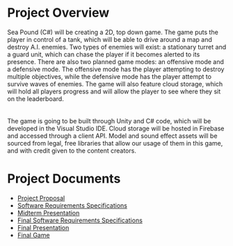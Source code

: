# Project Overview
Sea Pound (C#) will be creating a 2D, top down game. The game puts the player in control of a tank, which 
will be able to drive around a map and destroy A.I. enemies. Two types of enemies will exist: a stationary 
turret and a guard unit, which can chase the player if it becomes alerted to its presence. There are also 
two planned game modes: an offensive mode and a defensive mode. The offensive mode has the player attempting 
to destroy multiple objectives, while the defensive mode has the player attempt to survive waves of enemies. 
The game will also feature cloud storage, which will hold all players progress and will allow the player to 
see where they sit on the leaderboard.
<br/>
<br/>
<br/>
The game is going to be built through Unity and C# code, which will be developed in the Visual Studio IDE. 
Cloud storage will be hosted in Firebase and accessed through a client API. Model and sound effect assets 
will be sourced from legal, free libraries that allow our usage of them in this game, and with credit given 
to the content creators.

# Project Documents
* [Project Proposal](https://github.com/NWEenglish/GVSU-CIS641-Sea-Pound/blob/master/docs/proposal-template.md)
* [Software Requirements Specifications](https://github.com/NWEenglish/GVSU-CIS641-Sea-Pound/blob/master/docs/software_requirements_specification.md)
* [Midterm Presentation](https://github.com/NWEenglish/GVSU-CIS641-Sea-Pound/blob/master/docs/Nicholas%20English%20-%20Midterm%20Presentation.pdf)
* [Final Software Requirements Specifications](https://github.com/NWEenglish/GVSU-CIS641-Sea-Pound/blob/master/docs/software_requirements_specification_final.md)
* [Final Presentation](https://github.com/NWEenglish/GVSU-CIS641-Sea-Pound/blob/master/docs/Nicholas%20English%20-%20Final%20Presentation.pdf)
* [Final Game](https://github.com/NWEenglish/GVSU-CIS641-Sea-Pound/blob/master/TankGame.zip)